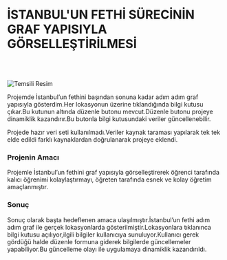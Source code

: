 <h1>İSTANBUL'UN FETHİ SÜRECİNİN GRAF YAPISIYLA GÖRSELLEŞTİRİLMESİ</h1> 
<br></br>

![Temsili Resim](https://encrypted-tbn0.gstatic.com/images?q=tbn:ANd9GcQd6dhNLDlvC51PMaLfegYtwbzdRGsPGba37mqBmkxkGA&s)


Projemde İstanbul’un fethini başından sonuna kadar adım adım graf yapısıyla gösterdim.Her lokasyonun üzerine tıklandığında bilgi kutusu çıkar.Bu kutunun altında düzenle butonu mevcut.Düzenle butonu projeye dinamiklik kazandırır.Bu butonla bilgi kutusundaki veriler güncellenebilir.

Projede hazır veri seti kullanılmadı.Veriler kaynak taraması yapılarak tek tek elde edildi farklı kaynaklardan doğrulanarak projeye eklendi.


<h3>Projenin Amacı</h3>

Projemle İstanbul’un fethini graf yapısıyla görselleştirerek öğrenci tarafında kalıcı öğrenimi kolaylaştırmayı, öğreten tarafında esnek ve kolay öğretim amaçlanmıştır.

<h3>Sonuç</h3>

Sonuç olarak başta hedeflenen amaca ulaşılmıştır.İstanbul’un fethi adım adım graf ile gerçek lokasyonlarda gösterilmiştir.Lokasyonlara tıklanınca bilgi kutusu açılıyor,ilgili bilgiler kullanıcıya sunuluyor.Kullanıcı gerek gördüğü halde düzenle formuna giderek bilgilerde güncellemeler yapabiliyor.Bu güncelleme olayı ile uygulamaya dinamiklik kazandırıldı.
 
